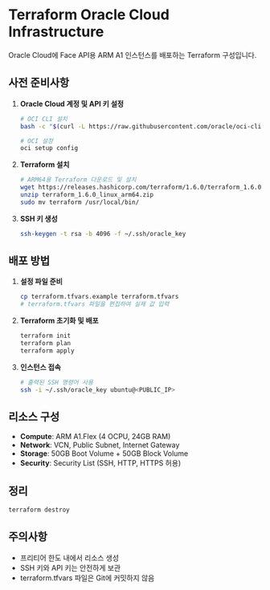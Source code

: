 # Terraform Oracle Cloud Infrastructure

Oracle Cloud에 Face API용 ARM A1 인스턴스를 배포하는 Terraform 구성입니다.

## 사전 준비사항

1. **Oracle Cloud 계정 및 API 키 설정**
   ```bash
   # OCI CLI 설치
   bash -c "$(curl -L https://raw.githubusercontent.com/oracle/oci-cli/master/scripts/install/install.sh)"
   
   # OCI 설정
   oci setup config
   ```

2. **Terraform 설치**
   ```bash
   # ARM64용 Terraform 다운로드 및 설치
   wget https://releases.hashicorp.com/terraform/1.6.0/terraform_1.6.0_linux_arm64.zip
   unzip terraform_1.6.0_linux_arm64.zip
   sudo mv terraform /usr/local/bin/
   ```

3. **SSH 키 생성**
   ```bash
   ssh-keygen -t rsa -b 4096 -f ~/.ssh/oracle_key
   ```

## 배포 방법

1. **설정 파일 준비**
   ```bash
   cp terraform.tfvars.example terraform.tfvars
   # terraform.tfvars 파일을 편집하여 실제 값 입력
   ```

2. **Terraform 초기화 및 배포**
   ```bash
   terraform init
   terraform plan
   terraform apply
   ```

3. **인스턴스 접속**
   ```bash
   # 출력된 SSH 명령어 사용
   ssh -i ~/.ssh/oracle_key ubuntu@<PUBLIC_IP>
   ```

## 리소스 구성

- **Compute**: ARM A1.Flex (4 OCPU, 24GB RAM)
- **Network**: VCN, Public Subnet, Internet Gateway
- **Storage**: 50GB Boot Volume + 50GB Block Volume
- **Security**: Security List (SSH, HTTP, HTTPS 허용)

## 정리

```bash
terraform destroy
```

## 주의사항

- 프리티어 한도 내에서 리소스 생성
- SSH 키와 API 키는 안전하게 보관
- terraform.tfvars 파일은 Git에 커밋하지 않음